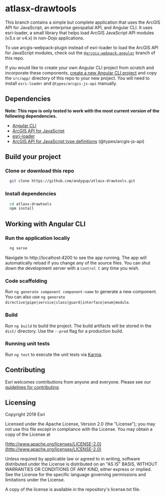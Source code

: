 # atlasx-drawtools

This branch contains a simple but complete application that uses the ArcGIS API for JavaScript, an enterprise geospatial API, and Angular CLI. It uses esri-loader, a small library that helps load ArcGIS JavaScript API modules (v3.x or v4.x) in non-Dojo applications.

To use arcgis-webpack-plugin instead of esri-loader to load the ArcGIS API for JavaScript modules, check out the [`@arcgis-webpack-angular`](https://github.com/Esri/atlasx-drawtools/tree/arcgis-webpack-angular) branch of this repo.

If you would like to create your own Angular CLI project from scratch and incorporate these components, [create a new Angular CLI project](https://cli.angular.io/) and copy the `src/app/` directory of this repo to your new project. You will need to install `esri-loader` and `@types/arcgis-js-api` manually.

## Dependencies

**Note: This repo is only tested to work with the most current version of the following dependencies.**

- [Angular CLI](https://github.com/angular/angular-cli)
- [ArcGIS API for JavaScript](https://developers.arcgis.com/javascript/)
- [esri-loader](https://github.com/Esri/esri-loader)
- [ArcGIS API for JavaScript type definitions](https://github.com/Esri/jsapi-resources/tree/master/4.x/typescript) (@types/arcgis-js-api)

## Build your project

### Clone or download this repo

```bash
  git clone https://github.com/andygup/atlasx-drawtools.git
```

### Install dependencies

```bash
  cd atlasx-drawtools
  npm install
```

## Working with Angular CLI

### Run the application locally

```bash
  ng serve
```

Navigate to http://localhost:4200 to see the app running. The app will automatically reload if you change any of the source files. You can shut down the development server with a `Control C` any time you wish.

### Code scaffolding

Run `ng generate component component-name` to generate a new component. You can also use `ng generate directive|pipe|service|class|guard|interface|enum|module`.

### Build

Run `ng build` to build the project. The build artifacts will be stored in the `dist/` directory. Use the `--prod` flag for a production build.

### Running unit tests

Run `ng test` to execute the unit tests via [Karma](https://karma-runner.github.io).

## Contributing

Esri welcomes contributions from anyone and everyone. Please see our [guidelines for contributing](https://github.com/esri/contributing).

## Licensing

Copyright 2019 Esri

Licensed under the Apache License, Version 2.0 (the "License"); you may not use this file except in compliance with the License. You may obtain a copy of the License at

[http://www.apache.org/licenses/LICENSE-2.0](http://www.apache.org/licenses/LICENSE-2.0)

Unless required by applicable law or agreed to in writing, software distributed under the License is distributed on an "AS IS" BASIS, WITHOUT WARRANTIES OR CONDITIONS OF ANY KIND, either express or implied. See the License for the specific language governing permissions and limitations under the License.

A copy of the license is available in the repository's license.txt file.
